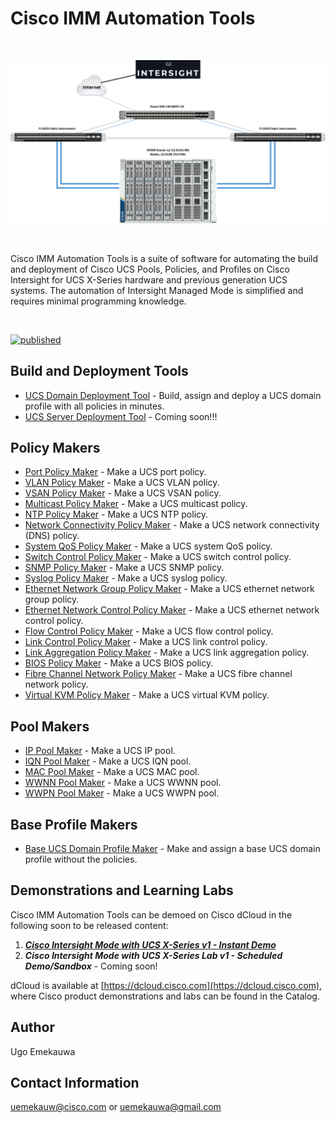 # Cisco IMM Automation Tools

<br>
<p align="center">
  <img alt="Cisco UCS X-Series Topology Image" title="Cisco UCS X-Series Topology" src="./src/assets/Cisco_UCS_X-Series_Topology.png">
</p>  
<br>
<p>
  Cisco IMM Automation Tools is a suite of software for automating the build and deployment of Cisco UCS Pools, Policies, and Profiles on Cisco Intersight for UCS X-Series hardware and previous generation UCS systems. The automation of Intersight Managed Mode is simplified and requires minimal programming knowledge.
</p>
<br>

[![published](https://static.production.devnetcloud.com/codeexchange/assets/images/devnet-published.svg)](https://developer.cisco.com/codeexchange/github/repo/ugo-emekauwa/cisco-imm-automation-tools)

## Build and Deployment Tools
- [UCS Domain Deployment Tool](./src/deployment_tools/ucs_domain_deployment_tool) - Build, assign and deploy a UCS domain profile with all policies in minutes.
- [UCS Server Deployment Tool](./src/deployment_tools/ucs_server_deployment_tool) - Coming soon!!!

## Policy Makers
- [Port Policy Maker](./src/policy_makers/port_policy_maker) - Make a UCS port policy.
- [VLAN Policy Maker](./src/policy_makers/vlan_policy_maker) - Make a UCS VLAN policy.
- [VSAN Policy Maker](./src/policy_makers/vsan_policy_maker) - Make a UCS VSAN policy.
- [Multicast Policy Maker](./src/policy_makers/multicast_policy_maker) - Make a UCS multicast policy.
- [NTP Policy Maker](./src/policy_makers/ntp_policy_maker) - Make a UCS NTP policy.
- [Network Connectivity Policy Maker](./src/policy_makers/network_connectivity_policy_maker) - Make a UCS network connectivity (DNS) policy.
- [System QoS Policy Maker](./src/policy_makers/system_qos_policy_maker) - Make a UCS system QoS policy.
- [Switch Control Policy Maker](./src/policy_makers/switch_control_policy_maker) - Make a UCS switch control policy.
- [SNMP Policy Maker](./src/policy_makers/snmp_policy_maker) - Make a UCS SNMP policy.
- [Syslog Policy Maker](./src/policy_makers/syslog_policy_maker) - Make a UCS syslog policy.
- [Ethernet Network Group Policy Maker](./src/policy_makers/ethernet_network_group_policy_maker) - Make a UCS ethernet network group policy.
- [Ethernet Network Control Policy Maker](./src/policy_makers/ethernet_network_control_policy_maker) - Make a UCS ethernet network control policy.
- [Flow Control Policy Maker](./src/policy_makers/flow_control_policy_maker) - Make a UCS flow control policy.
- [Link Control Policy Maker](./src/policy_makers/link_control_policy_maker) - Make a UCS link control policy.
- [Link Aggregation Policy Maker](./src/policy_makers/link_aggregation_policy_maker) - Make a UCS link aggregation policy.
- [BIOS Policy Maker](./src/policy_makers/bios_policy_maker) - Make a UCS BIOS policy.
- [Fibre Channel Network Policy Maker](./src/policy_makers/fibre_channel_network_policy_maker) - Make a UCS fibre channel network policy.
- [Virtual KVM Policy Maker](./src/policy_makers/virtual_kvm_policy_maker) - Make a UCS virtual KVM policy.

## Pool Makers
- [IP Pool Maker](./src/pool_makers/ip_pool_maker) - Make a UCS IP pool.
- [IQN Pool Maker](./src/pool_makers/iqn_pool_maker) - Make a UCS IQN pool.
- [MAC Pool Maker](./src/pool_makers/mac_pool_maker) - Make a UCS MAC pool.
- [WWNN Pool Maker](./src/pool_makers/wwnn_pool_maker) - Make a UCS WWNN pool.
- [WWPN Pool Maker](./src/pool_makers/wwpn_pool_maker) - Make a UCS WWPN pool.

## Base Profile Makers
- [Base UCS Domain Profile Maker](./src/profile_makers/ucs_domain_profile_maker) - Make and assign a base UCS domain profile without the policies.

## Demonstrations and Learning Labs
Cisco IMM Automation Tools can be demoed on Cisco dCloud in the following soon to be released content:

1. [**_Cisco Intersight Mode with UCS X-Series v1 - Instant Demo_**](https://dcloud2-rtp.cisco.com/content/instantdemo/cisco-intersight-mode-with-ucs-x-series-v1-instant-demo-2)
2. **_Cisco Intersight Mode with UCS X-Series Lab v1 - Scheduled Demo/Sandbox_** - Coming soon!

dCloud is available at [https://dcloud.cisco.com](https://dcloud.cisco.com), where Cisco product demonstrations and labs can be found in the Catalog.

## Author
Ugo Emekauwa

## Contact Information
uemekauw@cisco.com or uemekauwa@gmail.com

